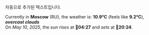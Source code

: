 
자동으로 추가된 텍스트입니다.

<!--START_SECTION:weather:moscow-->
Currently in **Moscow** (RU), the weather is: **10.9°C** (feels like **9.2°C**), ***overcast clouds***<br/>
On *May 10, 2025*, the *sun rises* at 🌅**04:27** and *sets* at 🌇**20:24**.
<!--END_SECTION:weather-->
